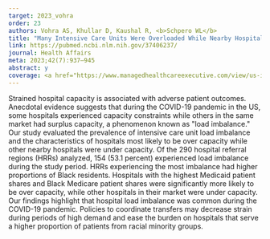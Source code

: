 ```yaml
---
target: 2023_vohra
order: 23
authors: Vohra AS, Khullar D, Kaushal R, <b>Schpero WL</b>
title: "Many Intensive Care Units Were Overloaded While Nearby Hospitals Had Excess Capacity During The COVID-19 Pandemic"
link: https://pubmed.ncbi.nlm.nih.gov/37406237/
journal: Health Affairs
meta: 2023;42(7):937–945
abstract: y
coverage: <a href="https://www.managedhealthcareexecutive.com/view/us-icus-experienced-load-imbalance-during-pandemic" target="_blank">Managed Healthcare Executive</a>, <a href="https://news.weill.cornell.edu/news/2023/07/patient-transfer-systems-needed-to-ensure-equity-as-icus-overload-during-pandemic" target="_blank">Weill Cornell</a>
---
```

Strained hospital capacity is associated with adverse patient outcomes. Anecdotal evidence suggests that during the COVID-19 pandemic in the US, some hospitals experienced capacity constraints while others in the same market had surplus capacity, a phenomenon known as "load imbalance." Our study evaluated the prevalence of intensive care unit load imbalance and the characteristics of hospitals most likely to be over capacity while other nearby hospitals were under capacity. Of the 290 hospital referral regions (HRRs) analyzed, 154 (53.1 percent) experienced load imbalance during the study period. HRRs experiencing the most imbalance had higher proportions of Black residents. Hospitals with the highest Medicaid patient shares and Black Medicare patient shares were significantly more likely to be over capacity, while other hospitals in their market were under capacity. Our findings highlight that hospital load imbalance was common during the COVID-19 pandemic. Policies to coordinate transfers may decrease strain during periods of high demand and ease the burden on hospitals that serve a higher proportion of patients from racial minority groups.